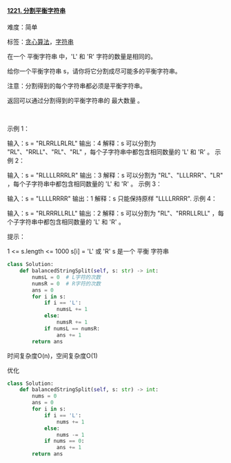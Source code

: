 #### [1221\. 分割平衡字符串](https://leetcode-cn.com/problems/split-a-string-in-balanced-strings/)

难度：简单

标签：[贪心算法](../原理/贪心算法.md)，[字符串](../原理/字符串.md)

在一个 平衡字符串 中，'L' 和 'R' 字符的数量是相同的。

给你一个平衡字符串 s，请你将它分割成尽可能多的平衡字符串。

注意：分割得到的每个字符串都必须是平衡字符串。

返回可以通过分割得到的平衡字符串的 最大数量 。

 

示例 1：

输入：s = "RLRRLLRLRL"
输出：4
解释：s 可以分割为 "RL"、"RRLL"、"RL"、"RL" ，每个子字符串中都包含相同数量的 'L' 和 'R' 。
示例 2：

输入：s = "RLLLLRRRLR"
输出：3
解释：s 可以分割为 "RL"、"LLLRRR"、"LR" ，每个子字符串中都包含相同数量的 'L' 和 'R' 。
示例 3：

输入：s = "LLLLRRRR"
输出：1
解释：s 只能保持原样 "LLLLRRRR".
示例 4：

输入：s = "RLRRRLLRLL"
输出：2
解释：s 可以分割为 "RL"、"RRRLLRLL" ，每个子字符串中都包含相同数量的 'L' 和 'R' 。


提示：

1 <= s.length <= 1000
s[i] = 'L' 或 'R'
s 是一个 平衡 字符串

```python
class Solution:
    def balancedStringSplit(self, s: str) -> int:
        numsL = 0  # L字符的次数
        numsR = 0  # R字符的次数
        ans = 0
        for i in s:
            if i == 'L':
                numsL += 1
            else:
                numsR += 1
            if numsL == numsR:
                ans += 1
        return ans
```

时间复杂度O(n)，空间复杂度O(1)

优化

```python
class Solution:
    def balancedStringSplit(self, s: str) -> int:
        nums = 0
        ans = 0
        for i in s:
            if i == 'L':
                nums += 1
            else:
                nums -= 1
            if nums == 0:
                ans += 1
        return ans
```

